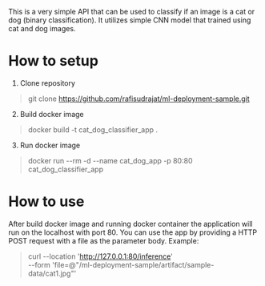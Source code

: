 This is a very simple API that can be used to classify if an image is a cat or dog (binary classification). It utilizes simple CNN model that trained using cat and dog images.

# How to setup

1.  Clone repository
> git clone https://github.com/rafisudrajat/ml-deployment-sample.git
2. Build docker image
> docker build -t cat_dog_classifier_app .   
3. Run docker image
> docker run --rm -d --name cat_dog_app -p 80:80 cat_dog_classifier_app 


# How to use

After build docker image and running docker container the application will run on the localhost with port 80. You can use the app by providing a HTTP POST request with a file as the parameter body. Example:
> curl --location 'http://127.0.0.1:80/inference' \
--form 'file=@"/ml-deployment-sample/artifact/sample-data/cat1.jpg"'